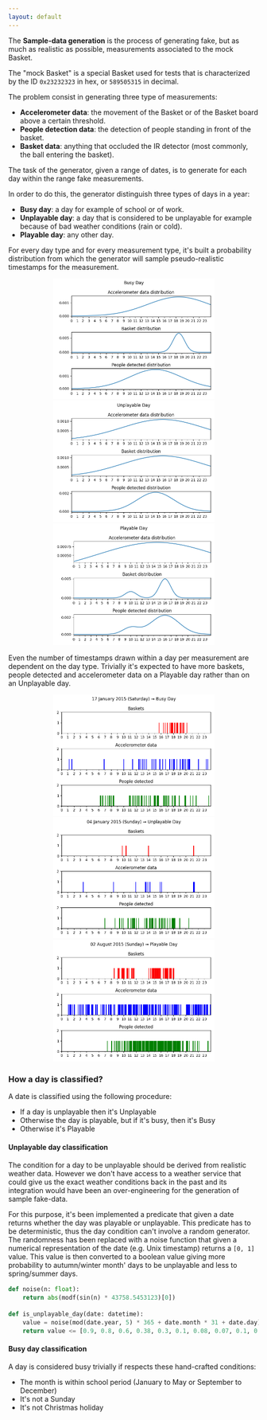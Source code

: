 ```yaml
---
layout: default
---
```


The **Sample-data generation** is the process of generating fake, but as much as realistic as possible, measurements associated to the mock Basket.

The "mock Basket" is a special Basket used for tests that is characterized by the ID `0x23232323` in hex, or `589505315` in decimal.

The problem consist in generating three type of measurements:
- **Accelerometer data**: the movement of the Basket or of the Basket board above a certain threshold.
- **People detection data**: the detection of people standing in front of the basket.
- **Basket data**: anything that occluded the IR detector (most commonly, the ball entering the basket).

The task of the generator, given a range of dates, is to generate for each day within the range fake measurements.

In order to do this, the generator distinguish three types of days in a year:
- **Busy day**: a day for example of school or of work.
- **Unplayable day**: a day that is considered to be unplayable for example because of bad weather conditions (rain or cold).
- **Playable day**: any other day.

For every day type and for every measurement type, it's built a probability distribution from which the generator will sample pseudo-realistic timestamps for the measurement.

<p align="center">
  <img src="/screenshots/busy_day_dist.png" width="325" /> 
  <img src="/screenshots/unplayable_day_dist.png" width="325" />
  <img src="/screenshots/playable_day_dist.png" width="325" />
</p>

Even the number of timestamps drawn within a day per measurement are dependent on the day type. Trivially it's expected to have more baskets, people detected and accelerometer data on a Playable day rather than on an Unplayable day.

<p align="center">
  <img src="/screenshots/busy_day_eg.png" width="325" />
  <img src="/screenshots/unplayable_day_eg.png" width="325" /> 
  <img src="/screenshots/playable_day_eg.png" width="325" />
</p>

### How a day is classified?

A date is classified using the following procedure:
- If a day is unplayable then it's Unplayable
- Otherwise the day is playable, but if it's busy, then it's Busy
- Otherwise it's Playable

#### Unplayable day classification

The condition for a day to be unplayable should be derived from realistic weather data. However we don't have access to a weather service that could give us the exact weather conditions back in the past and its integration would have been an over-engineering for the generation of sample fake-data.

For this purpose, it's been implemented a predicate that given a date returns whether the day was playable or unplayable. This predicate has to be deterministic, thus the day condition can't involve a random generator. The randomness has been replaced with a noise function that given a numerical representation of the date (e.g. Unix timestamp) returns a `[0, 1]` value. This value is then converted to a boolean value giving more probability to autumn/winter month' days to be unplayable and less to spring/summer days.

```python
def noise(n: float):
    return abs(modf(sin(n) * 43758.5453123)[0])

def is_unplayable_day(date: datetime):
    value = noise(mod(date.year, 5) * 365 + date.month * 31 + date.day)
    return value <= [0.9, 0.8, 0.6, 0.38, 0.3, 0.1, 0.08, 0.07, 0.1, 0.3, 0.79, 0.9][date.month - 1]
```

#### Busy day classification

A day is considered busy trivially if respects these hand-crafted conditions:
- The month is within school period (January to May or September to December)
- It's not a Sunday
- It's not Christmas holiday



